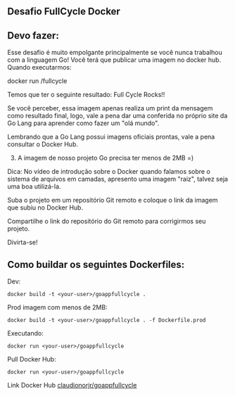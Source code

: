 ## Desafio FullCycle Docker

## Devo fazer:
Esse desafio é muito empolgante principalmente se você nunca trabalhou com a linguagem Go!
Você terá que publicar uma imagem no docker hub. Quando executarmos:

docker run <seu-user>/fullcycle

Temos que ter o seguinte resultado: Full Cycle Rocks!!

Se você perceber, essa imagem apenas realiza um print da mensagem como resultado final, logo, vale a pena dar uma conferida no próprio site da Go Lang para aprender como fazer um "olá mundo".

Lembrando que a Go Lang possui imagens oficiais prontas, vale a pena consultar o Docker Hub.

3) A imagem de nosso projeto Go precisa ter menos de 2MB =)

Dica: No vídeo de introdução sobre o Docker quando falamos sobre o sistema de arquivos em camadas, apresento uma imagem "raiz", talvez seja uma boa utilizá-la.

Suba o projeto em um repositório Git remoto e coloque o link da imagem que subiu no Docker Hub.

Compartilhe o link do repositório do Git remoto para corrigirmos seu projeto.

Divirta-se!

## Como buildar os seguintes Dockerfiles:

Dev:
```
docker build -t <your-user>/goappfullcycle .
```

Prod imagem com menos de 2MB:
```
docker build -t <your-user>/goappfullcycle . -f Dockerfile.prod
```

Executando:
```
docker run <your-user>/goappfullcycle
```

Pull Docker Hub:
```
docker run <your-user>/goappfullcycle
```

Link Docker Hub
[claudionorjr/goappfullcycle](https://hub.docker.com/r/claudionorjr/goappfullcycle)
